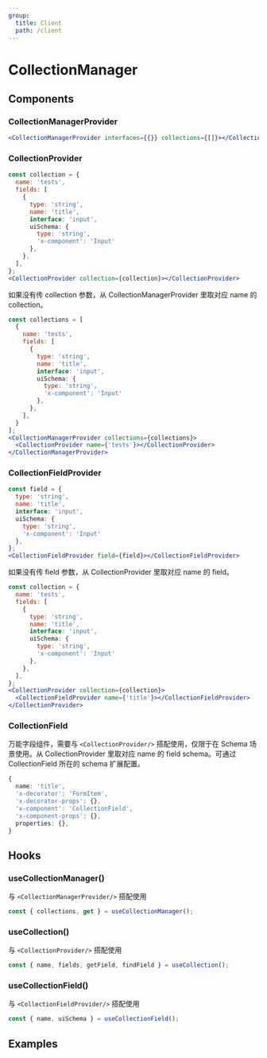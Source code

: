 ```yaml
---
group:
  title: Client
  path: /client
---
```


# CollectionManager

## Components

### CollectionManagerProvider

```jsx | pure
<CollectionManagerProvider interfaces={{}} collections={[]}></CollectionManagerProvider>
```

### CollectionProvider

```jsx | pure
const collection = {
  name: 'tests',
  fields: [
    {
      type: 'string',
      name: 'title',
      interface: 'input',
      uiSchema: {
        type: 'string',
        'x-component': 'Input'
      },
    },
  ],
};
<CollectionProvider collection={collection}></CollectionProvider>
```

如果没有传 collection 参数，从 CollectionManagerProvider 里取对应 name 的 collection。

```jsx | pure
const collections = [
  {
    name: 'tests',
    fields: [
      {
        type: 'string',
        name: 'title',
        interface: 'input',
        uiSchema: {
          type: 'string',
          'x-component': 'Input'
        },
      },
    ],
  }
];
<CollectionManagerProvider collections={collections}>
  <CollectionProvider name={'tests'}></CollectionProvider>
</CollectionManagerProvider>
```

### CollectionFieldProvider

```jsx | pure
const field = {
  type: 'string',
  name: 'title',
  interface: 'input',
  uiSchema: {
    type: 'string',
    'x-component': 'Input'
  },
};
<CollectionFieldProvider field={field}></CollectionFieldProvider>
```

如果没有传 field 参数，从 CollectionProvider 里取对应 name 的 field。

```jsx | pure
const collection = {
  name: 'tests',
  fields: [
    {
      type: 'string',
      name: 'title',
      interface: 'input',
      uiSchema: {
        type: 'string',
        'x-component': 'Input'
      },
    },
  ],
};
<CollectionProvider collection={collection}>
  <CollectionFieldProvider name={'title'}></CollectionFieldProvider>
</CollectionProvider>
```

### CollectionField

万能字段组件，需要与 `<CollectionProvider/>` 搭配使用，仅限于在 Schema 场景使用。从 CollectionProvider 里取对应 name 的 field schema。可通过 CollectionField 所在的 schema 扩展配置。

```ts
{
  name: 'title',
  'x-decorator': 'FormItem',
  'x-decorator-props': {},
  'x-component': 'CollectionField',
  'x-component-props': {},
  properties: {},
}
```

## Hooks

### useCollectionManager()

与 `<CollectionManagerProvider/>` 搭配使用

```jsx | pure
const { collections, get } = useCollectionManager();
```

### useCollection()

与 `<CollectionProvider/>` 搭配使用

```jsx | pure
const { name, fields, getField, findField } = useCollection();
```

### useCollectionField()

与 `<CollectionFieldProvider/>` 搭配使用

```jsx | pure
const { name, uiSchema } = useCollectionField();
```

## Examples

<code src="./demos/demo2.tsx"/>
